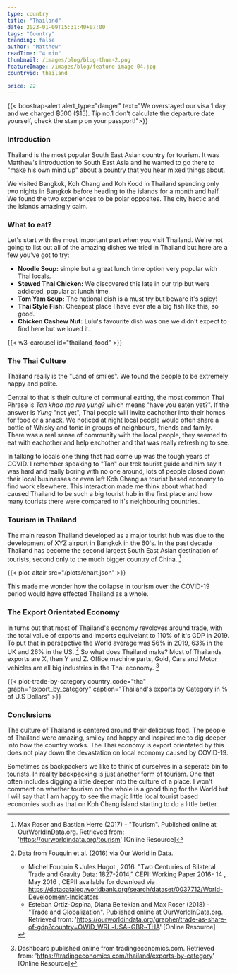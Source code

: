```yaml
---
type: country
title: "Thailand"
date: 2023-01-09T15:31:40+07:00
tags: "Country"
tranding: false
author: "Matthew"
readTime: "4 min"
thumbnail: /images/blog/blog-thum-2.png
featureImage: /images/blog/feature-image-04.jpg
countryid: thailand

price: 22
---
```


{{< boostrap-alert alert_type="danger" text="We overstayed our visa 1 day and we charged ฿500 ($15). Tip no.1 don't calculate the departure date yourself, check the stamp on your passport!">}}

### Introduction

Thailand is the most popular South East Asian country for tourism. It was Matthew's introduction to South East Asia and he wanted to go there to "make his own mind up" about a country that you hear mixed things about.

We visited Bangkok, Koh Chang and Koh Kood in Thailand spending only two nights in Bangkok before heading to the islands for a month and half. We found the two experiences to be polar opposites. The city hectic and the islands amazingly calm.

### What to eat?

Let's start with the most important part when you visit Thailand. We're not going to list out all of the amazing dishes we tried in Thailand but here are a few you've got to try:

- **Noodle Soup:** simple but a great lunch time option very popular with Thai locals.
- **Stewed Thai Chicken:** We discovered this late in our trip but were addicted, popular at lunch time.
- **Tom Yam Soup:** The national dish is a must try but beware it's spicy!
- **Thai Style Fish:** Cheapest place I have ever ate a big fish like this, so good.
- **Chicken Cashew Nut:** Lulu's favourite dish was one we didn't expect to find here but we loved it.

{{< w3-carousel id="thailand_food" >}}

### The Thai Culture

Thailand really is the "Land of smiles". We found the people to be extremely happy and polite.

Central to that is their culture of communal eatting, the most common Thai Phrase is *Tan khao ma rue yung?* which means "have you eaten yet?". If the answer is *Yung* "not yet", Thai people will invite eachother into their homes for food or a snack. We noticed at night local people would often share a bottle of Whisky and tonic in groups of neighbours, friends and family. There was a real sense of community with the local people, they seemed to eat with eachother and help eachother and that was really refreshing to see.

In talking to locals one thing that had come up was the tough years of COVID. I remember speaking to "Tan" our trek tourist guide and him say it was hard and really boring with no one around, lots of people closed down their local businesses or even left Koh Chang aa tourist based economy to find work elsewhere. This interaction made me think about what had caused Thailand to be such a big tourist hub in the first place and how many tourists there were compared to it's neighbouring countries.

### Tourism in Thailand

The main reason Thailand developed as a major tourist hub was due to the development of XYZ airport in Bangkok in the 60's. In the past decade Thailand has become the second largest South East Asian destination of tourists, second only to the much bigger country of China. [^1]

{{< plot-altair src="/plots/chart.json" >}}

This made me wonder how the collapse in tourism over the COVID-19 period would have effected Thailand as a whole.

### The Export Orientated Economy

In turns out that most of Thailand's economy revoloves around trade, with the total value of exports and imports equivelant to 110% of it's GDP in 2019. To put that in persepctive the World average was 56% in 2019, 63% in the UK and 26% in the US. [^2]
So what does Thailand make? Most of Thailands exports are X, then Y and Z. Office machine parts, Gold, Cars and Motor vehicles are all big industries in the Thai economy. [^3]

{{< plot-trade-by-category country_code="tha" graph="export_by_category" caption="Thailand's exports by Category in % of U.S Dollars" >}}

### Conclusions

The culture of Thailand is centered around their delicious food. The people of Thailand were amazing, smiley and happy and inspired me to dig deeper into how the country works. The Thai economy is export orientated by this does not play down the devastation on local economy caused by COVID-19.

Sometimes as backpackers we like to think of ourselves in a seperate bin to tourists. In reality backpacking is just another form of tourism. One that often includes digging a little deeper into the culture of a place. I won't comment on whether tourism on the whole is a good thing for the World but I will say that I am happy to see the magic little local tourist based economies such as that on Koh Chang island starting to do a little better.



<!-- Citations -->
[^1]: Max Roser and Bastian Herre (2017) - "Tourism". Published online at OurWorldInData.org. Retrieved from: 'https://ourworldindata.org/tourism' [Online Resource]
[^2]: Data from Fouquin et al. (2016) via Our World in Data.
    - Michel Fouquin & Jules Hugot , 2016. "Two Centuries of Bilateral Trade and Gravity Data: 1827-2014," CEPII Working Paper 2016- 14 , May 2016 , CEPII available for download via https://datacatalog.worldbank.org/search/dataset/0037712/World-Development-Indicators
    - Esteban Ortiz-Ospina, Diana Beltekian and Max Roser (2018) - "Trade and Globalization". Published online at OurWorldInData.org. Retrieved from: 'https://ourworldindata.org/grapher/trade-as-share-of-gdp?country=OWID_WRL~USA~GBR~THA' [Online Resource]
[^3]: Dashboard published online from tradingeconomics.com. Retrieved from: 'https://tradingeconomics.com/thailand/exports-by-category' [Online Resource]
